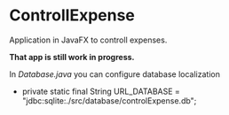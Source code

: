 # ControllExpense

Application in JavaFX to controll expenses.

**That app is still work in progress.**

In _Database.java_ you can configure database localization

* private static final String URL_DATABASE = "jdbc:sqlite:./src/database/controlExpense.db";
